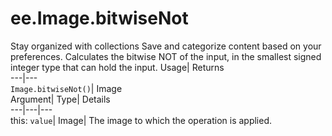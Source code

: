  
#  ee.Image.bitwiseNot
Stay organized with collections  Save and categorize content based on your preferences. 
Calculates the bitwise NOT of the input, in the smallest signed integer type that can hold the input. Usage| Returns  
---|---  
`Image.bitwiseNot()`| Image  
Argument| Type| Details  
---|---|---  
this: `value`| Image| The image to which the operation is applied.  

